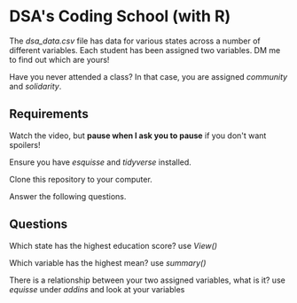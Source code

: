 # DSA's Coding School (with R)

The _dsa_data.csv_ file has data for various states across a number of different variables. Each student has been assigned two variables. DM me to find out which are yours!

Have you never attended a class? In that case, you are assigned _community_ and _solidarity_.

## Requirements

Watch the video, but **pause when I ask you to pause** if you don't want spoilers!

Ensure you have _esquisse_ and _tidyverse_ installed.

Clone this repository to your computer.

Answer the following questions.

## Questions

Which state has the highest education score? use _View()_

Which variable has the highest mean? use _summary()_

There is a relationship between your two assigned variables, what is it? use _equisse_ under _addins_ and look at your variables
